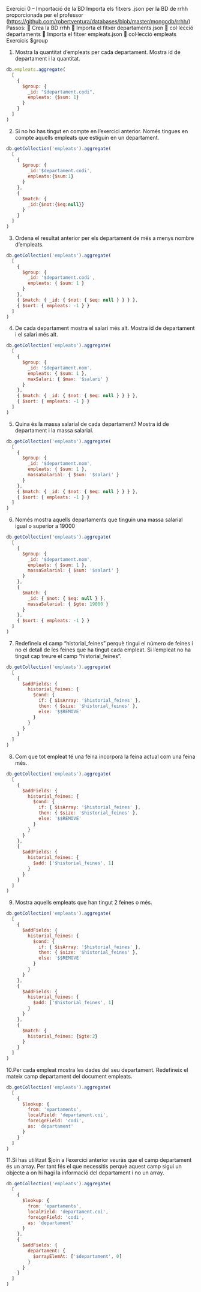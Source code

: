 Exercici 0 – Importació de la BD
Importa els fitxers .json per la BD de rrhh proporcionada per el professor
(https://github.com/robertventura/databases/blob/master/mongodb/rrhh/)
Passos:
 Crea la BD rrhh
 Importa el fitxer departaments.json  col·lecció departaments
 Importa el fitxer empleats.json  col·lecció empleats
Exercicis $group
1. Mostra la quantitat d’empleats per cada departament. Mostra id de departament i la
quantitat.
~~~ javascript
db.empleats.aggregate(
  [
    {
      $group: {
        _id: "$departament.codi",
        empleats: {$sum: 1}
      }
    }
  ]
)
~~~
2. Si no ho has tingut en compte en l’exercici anterior. Només tingues en compte
aquells empleats que estiguin en un departament.
~~~ javascript
db.getCollection('empleats').aggregate(
  [
    {
      $group: {
        _id:'$departament.codi',
        empleats:{$sum:1}
      }
    },
    {
      $match: {
        _id:{$not:{$eq:null}}
      }
    }
  ]
)
~~~
3. Ordena el resultat anterior per els departament de més a menys nombre
d’empleats.
~~~ javascript
db.getCollection('empleats').aggregate(
  [
    {
      $group: {
        _id: '$departament.codi',
        empleats: { $sum: 1 }
      }
    },
    { $match: { _id: { $not: { $eq: null } } } },
    { $sort: { empleats: -1 } }
  ]
)
~~~
4. De cada departament mostra el salari més alt. Mostra id de departament i el salari
més alt.
~~~ javascript
db.getCollection('empleats').aggregate(
  [
    {
      $group: {
        _id: '$departament.nom',
        empleats: { $sum: 1 },
        maxSalari: { $max: '$salari' }
      }
    },
    { $match: { _id: { $not: { $eq: null } } } },
    { $sort: { empleats: -1 } }
  ]
)
~~~
5. Quina és la massa salarial de cada departament? Mostra id de departament i la
massa salarial.
~~~ javascript
db.getCollection('empleats').aggregate(
  [
    {
      $group: {
        _id: '$departament.nom',
        empleats: { $sum: 1 },
        massaSalarial: { $sum: '$salari' }
      }
    },
    { $match: { _id: { $not: { $eq: null } } } },
    { $sort: { empleats: -1 } }
  ]
)
~~~
6. Només mostra aquells departaments que tinguin una massa salarial igual o
superior a 19000
~~~ javascript
db.getCollection('empleats').aggregate(
  [
    {
      $group: {
        _id: '$departament.nom',
        empleats: { $sum: 1 },
        massaSalarial: { $sum: '$salari' }
      }
    },
    {
      $match: {
        _id: { $not: { $eq: null } },
        massaSalarial: { $gte: 19000 }
      }
    },
    { $sort: { empleats: -1 } }
  ]
)
~~~
7. Redefineix el camp “historial_feines” perquè tingui el número de feines i no el detall
de les feines que ha tingut cada empleat. Si l’empleat no ha tingut cap treure el
camp “historial_feines”.
~~~ javascript
db.getCollection('empleats').aggregate(
  [
    {
      $addFields: {
        historial_feines: {
          $cond: {
            if: { $isArray: '$historial_feines' },
            then: { $size: '$historial_feines' },
            else: '$$REMOVE'
          }
        }
      }
    }
  ]
)
~~~
8. Com que tot empleat té una feina incorpora la feina actual com una feina més.
~~~ javascript
db.getCollection('empleats').aggregate(
  [
    {
      $addFields: {
        historial_feines: {
          $cond: {
            if: { $isArray: '$historial_feines' },
            then: { $size: '$historial_feines' },
            else: '$$REMOVE'
          }
        }
      }
    },
    {
      $addFields: {
        historial_feines: {
          $add: ['$historial_feines', 1]
        }
      }
    }
  ]
)
~~~    
9. Mostra aquells empleats que han tingut 2 feines o més.
~~~ javascript
db.getCollection('empleats').aggregate(
  [
    {
      $addFields: {
        historial_feines: {
          $cond: {
            if: { $isArray: '$historial_feines' },
            then: { $size: '$historial_feines' },
            else: '$$REMOVE'
          }
        }
      }
    },
    {
      $addFields: {
        historial_feines: {
          $add: ['$historial_feines', 1]
        }
      }
    },
    {
      $match: {
        historial_feines: {$gte:2}
      }
    }
  ]
)
~~~    
10.Per cada empleat mostra les dades del seu departament. Redefineix el mateix
camp departament del document empleats.
~~~ javascript
db.getCollection('empleats').aggregate(
  [
    {
      $lookup: {
        from: 'epartaments',
        localField: 'departament.coi',
        foreignField: 'codi',
        as: 'departament'
      }
    }
  ]
)
~~~
11.Si has utilitzat $join a l’exercici anterior veuràs que el camp departament és un
array. Per tant fés el que necessitis perquè aquest camp sigui un objecte a on hi
hagi la informació del departament i no un array.
~~~ javascript
db.getCollection('empleats').aggregate(
  [
    {
      $lookup: {
        from: 'epartaments',
        localField: 'departament.coi',
        foreignField: 'codi',
        as: 'departament'
      }
    },
    {
      $addFields: {
        departament: {
          $arrayElemAt: ['$departament', 0]
        }
      }
    }
  ]
)
~~~
